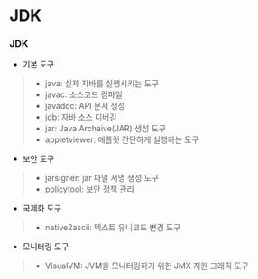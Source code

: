 # JDK
### JDK
* 기본 도구
> * java: 실제 자바를 실행시키는 도구
> * javac: 소스코드 컴파일
> * javadoc: API 문서 생성
> * jdb: 자바 소스 디버깅
> * jar: Java Archaive(JAR) 생성 도구
> * appletviewer: 애플릿 간단하게 실행하는 도구
* 보안 도구
> * jarsigner: jar 파일 서명 생성 도구
> * policytool: 보안 정책 관리
* 국제화 도구
> * native2ascii: 텍스트 유니코드 변경 도구
* 모니터링 도구
> * VisualVM: JVM을 모니터링하기 위한 JMX 지원 그래픽 도구